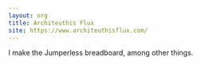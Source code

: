 ```yaml
---
layout: org
title: Architeuthis Flux
site: https://www.architeuthisflux.com/
---
```

I make the Jumperless breadboard, among other things.
